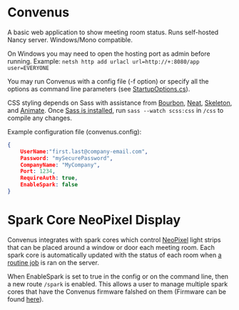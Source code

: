 Convenus
========

A basic web application to show meeting room status. Runs self-hosted Nancy server. Windows/Mono compatible.

On Windows you may need to open the hosting port as admin before running. 
Example: 
`netsh http add urlacl url=http://+:8080/app user=EVERYONE`


You may run Convenus with a config file (-f option) or specify all the options as command line parameters (see [StartupOptions.cs](Convenus/StartupOptions.cs)).

CSS styling depends on Sass with assistance from [Bourbon](http://bourbon.io), [Neat](http://neat.bourbon.io), [Skeleton](http://getskeleton.com/), and [Animate](http://daneden.github.io/animate.css/). Once [Sass is installed](http://sass-lang.com/install), run `sass --watch scss:css` in `/css` to compile any changes.

Example configuration file (convenus.config):
```json
{
	UserName:"first.last@company-email.com",
	Password: "mySecurePassword",
	CompanyName: "MyCompany",
	Port: 1234,
	RequireAuth: true,
	EnableSpark: false
}
```

Spark Core NeoPixel Display
========

Convenus integrates with spark cores which control [NeoPixel](https://www.adafruit.com/products/1138) light strips that can be placed around a window or door each meeting room. Each spark core is automatically updated with the status of each room when [a routine job](https://github.com/hudl/Convenus/blob/master/Sparkcore/job.ps1) is ran on the server.

When EnableSpark is set to true in the config or on the command line, then a new route `/spark` is enabled. This allows a user to manage multiple spark cores that have the Convenus firmware falshed on them (Firmware can be found [here](https://github.com/hudl/Convenus/tree/master/Sparkcore/Firmware)).
